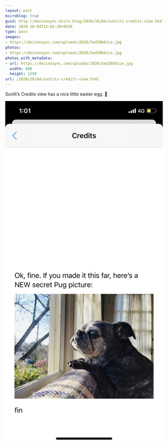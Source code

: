 ```yaml
---
layout: post
microblog: true
guid: http://dezinezync.micro.blog/2020/10/04/sunlits-credits-view.html
date: 2020-10-04T13:02:29+0530
type: post
images:
- https://dezinezync.com/uploads/2020/5ed38b61ce.jpg
photos:
- https://dezinezync.com/uploads/2020/5ed38b61ce.jpg
photos_with_metadata:
- url: https://dezinezync.com/uploads/2020/5ed38b61ce.jpg
  width: 600
  height: 1299
url: /2020/10/04/sunlits-credits-view.html
---
```

Sunlit’s Credits view has a nice little easter egg. 🤩

<img src="/uploads/2020/5ed38b61ce.jpg" width="600" height="1299" alt="" style="height: auto;" class="sunlit_image" />
